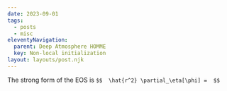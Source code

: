 ```yaml
---
date: 2023-09-01
tags:
  - posts
  - misc
eleventyNavigation:
  parent: Deep Atmosphere HOMME
  key: Non-local initialization
layout: layouts/post.njk
---
```


The strong form of the EOS is 
`$$ 
\hat{r^2} \partial_\eta[\phi] = 
$$`